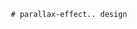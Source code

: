            # parallax-effect.. design                                                                                                                                                                                                                                                                                                                                                                                   
                                     

